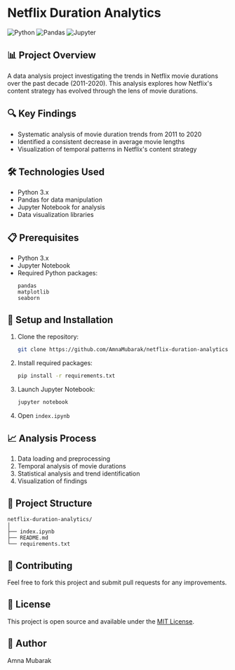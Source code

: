 # Netflix Duration Analytics

![Python](https://img.shields.io/badge/Python-3.x-blue.svg)
![Pandas](https://img.shields.io/badge/Pandas-Latest-brightgreen.svg)
![Jupyter](https://img.shields.io/badge/Jupyter-Notebook-orange.svg)

## 📊 Project Overview
A data analysis project investigating the trends in Netflix movie durations over the past decade (2011-2020). This analysis explores how Netflix's content strategy has evolved through the lens of movie durations.

## 🔍 Key Findings
- Systematic analysis of movie duration trends from 2011 to 2020
- Identified a consistent decrease in average movie lengths
- Visualization of temporal patterns in Netflix's content strategy

## 🛠️ Technologies Used
- Python 3.x
- Pandas for data manipulation
- Jupyter Notebook for analysis
- Data visualization libraries

## 📋 Prerequisites
- Python 3.x
- Jupyter Notebook
- Required Python packages:
  ```
  pandas
  matplotlib
  seaborn
  ```

## 🚀 Setup and Installation
1. Clone the repository:
   ```bash
   git clone https://github.com/AmnaMubarak/netflix-duration-analytics.git
   ```
2. Install required packages:
   ```bash
   pip install -r requirements.txt
   ```
3. Launch Jupyter Notebook:
   ```bash
   jupyter notebook
   ```
4. Open `index.ipynb`

## 📈 Analysis Process
1. Data loading and preprocessing
2. Temporal analysis of movie durations
3. Statistical analysis and trend identification
4. Visualization of findings

## 📁 Project Structure
```
netflix-duration-analytics/
│
├── index.ipynb
├── README.md
└── requirements.txt
```

## 🤝 Contributing
Feel free to fork this project and submit pull requests for any improvements.

## 📝 License
This project is open source and available under the [MIT License](LICENSE).

## 👤 Author
Amna Mubarak

